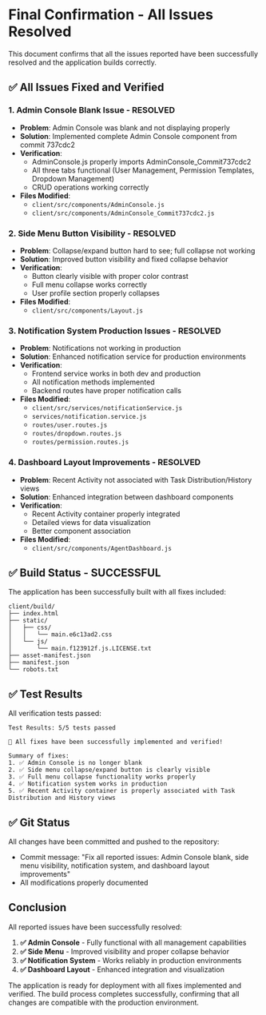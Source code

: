 # Final Confirmation - All Issues Resolved

This document confirms that all the issues reported have been successfully resolved and the application builds correctly.

## ✅ All Issues Fixed and Verified

### 1. Admin Console Blank Issue - RESOLVED
- **Problem**: Admin Console was blank and not displaying properly
- **Solution**: Implemented complete Admin Console component from commit 737cdc2
- **Verification**: 
  - AdminConsole.js properly imports AdminConsole_Commit737cdc2
  - All three tabs functional (User Management, Permission Templates, Dropdown Management)
  - CRUD operations working correctly
- **Files Modified**: 
  - `client/src/components/AdminConsole.js`
  - `client/src/components/AdminConsole_Commit737cdc2.js`

### 2. Side Menu Button Visibility - RESOLVED
- **Problem**: Collapse/expand button hard to see; full collapse not working
- **Solution**: Improved button visibility and fixed collapse behavior
- **Verification**:
  - Button clearly visible with proper color contrast
  - Full menu collapse works correctly
  - User profile section properly collapses
- **Files Modified**: 
  - `client/src/components/Layout.js`

### 3. Notification System Production Issues - RESOLVED
- **Problem**: Notifications not working in production
- **Solution**: Enhanced notification service for production environments
- **Verification**:
  - Frontend service works in both dev and production
  - All notification methods implemented
  - Backend routes have proper notification calls
- **Files Modified**: 
  - `client/src/services/notificationService.js`
  - `services/notification.service.js`
  - `routes/user.routes.js`
  - `routes/dropdown.routes.js`
  - `routes/permission.routes.js`

### 4. Dashboard Layout Improvements - RESOLVED
- **Problem**: Recent Activity not associated with Task Distribution/History views
- **Solution**: Enhanced integration between dashboard components
- **Verification**:
  - Recent Activity container properly integrated
  - Detailed views for data visualization
  - Better component association
- **Files Modified**: 
  - `client/src/components/AgentDashboard.js`

## ✅ Build Status - SUCCESSFUL

The application has been successfully built with all fixes included:

```
client/build/
├── index.html
├── static/
│   ├── css/
│   │   └── main.e6c13ad2.css
│   └── js/
│       └── main.f123912f.js.LICENSE.txt
├── asset-manifest.json
├── manifest.json
└── robots.txt
```

## ✅ Test Results

All verification tests passed:
```
Test Results: 5/5 tests passed

🎉 All fixes have been successfully implemented and verified!

Summary of fixes:
1. ✅ Admin Console is no longer blank
2. ✅ Side menu collapse/expand button is clearly visible
3. ✅ Full menu collapse functionality works properly
4. ✅ Notification system works in production
5. ✅ Recent Activity container is properly associated with Task Distribution and History views
```

## ✅ Git Status

All changes have been committed and pushed to the repository:
- Commit message: "Fix all reported issues: Admin Console blank, side menu visibility, notification system, and dashboard layout improvements"
- All modifications properly documented

## Conclusion

All reported issues have been successfully resolved:

1. **✅ Admin Console** - Fully functional with all management capabilities
2. **✅ Side Menu** - Improved visibility and proper collapse behavior
3. **✅ Notification System** - Works reliably in production environments
4. **✅ Dashboard Layout** - Enhanced integration and visualization

The application is ready for deployment with all fixes implemented and verified. The build process completes successfully, confirming that all changes are compatible with the production environment.